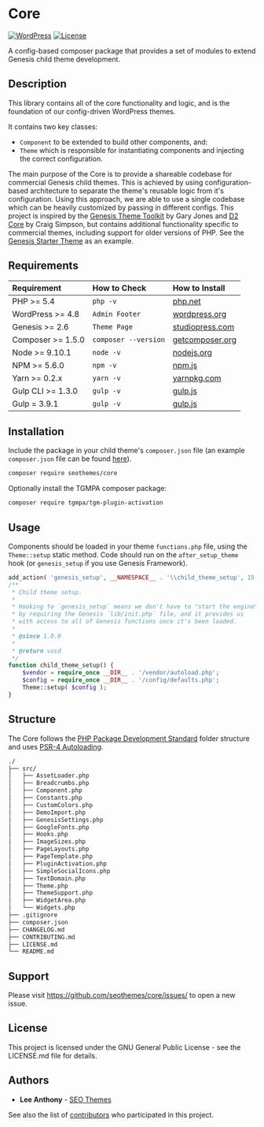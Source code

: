 # Core

[![WordPress](https://img.shields.io/badge/wordpress-4.9.7%20tested-brightgreen.svg)]() [![License](https://img.shields.io/badge/license-GPL--2.0--or--later-blue.svg)](https://github.com/seothemes/core/blob/master/LICENSE.md)

A config-based composer package that provides a set of modules to extend Genesis child theme development.

## Description

This library contains all of the core functionality and logic, and is the foundation of our config-driven WordPress themes.

It contains two key classes:

* `Component` to be extended to build other components, and:
* `Theme` which is responsible for instantiating components and injecting the correct configuration.

The main purpose of the Core is to provide a shareable codebase for commercial Genesis child themes. This is achieved by using configuration-based architecture to separate the theme's reusable logic from it's configuration. Using this approach, we are able to use a single codebase which can be heavily customized by passing in different configs. This project is inspired by the [Genesis Theme Toolkit](https://github.com/gamajo/genesis-theme-toolkit) by Gary Jones and [D2 Core](https://github.com/d2/core) by Craig Simpson, but contains additional functionality specific to commercial themes, including support for older versions of PHP. See the [Genesis Starter Theme](https://github.com/seothemes/genesis-starter-theme) as an example.

## Requirements

| Requirement | How to Check | How to Install |
| :---------- | :----------- | :------------- |
| PHP >= 5.4 | `php -v` | [php.net](http://php.net/manual/en/install.php) |
| WordPress >= 4.8 | `Admin Footer` | [wordpress.org](https://codex.wordpress.org/Installing_WordPress) |
| Genesis >= 2.6 | `Theme Page` | [studiopress.com](http://www.shareasale.com/r.cfm?b=346198&u=1459023&m=28169&urllink=&afftrack=) |
| Composer >= 1.5.0 | `composer --version` | [getcomposer.org](https://getcomposer.org/doc/00-intro.md#installation-linux-unix-osx) |
| Node >= 9.10.1 | `node -v` | [nodejs.org](https://nodejs.org/) |
| NPM >= 5.6.0 | `npm -v` | [npm.js](https://www.npmjs.com/) |
| Yarn >= 0.2.x | `yarn -v` | [yarnpkg.com](https://yarnpkg.com/lang/en/docs/install/#mac-stable) |
| Gulp CLI >= 1.3.0 | `gulp -v` | [gulp.js](https://gulpjs.com/) |
| Gulp = 3.9.1 | `gulp -v` | [gulp.js](https://gulpjs.com/) |

## Installation

Include the package in your child theme's `composer.json` file (an example `composer.json` file can be found [here](https://github.com/seothemes/genesis-starter-theme/composer.json)).

```bash
composer require seothemes/core
```

Optionally install the TGMPA composer package:

```bash
composer require tgmpa/tgm-plugin-activation
```

## Usage

Components should be loaded in your theme `functions.php` file, using the `Theme::setup` static method. Code should run on the `after_setup_theme` hook (or `genesis_setup` if you use Genesis Framework). 

```php
add_action( 'genesis_setup', __NAMESPACE__ . '\\child_theme_setup', 15 );
/**
 * Child theme setup.
 *
 * Hooking to `genesis_setup` means we don't have to "start the engine"
 * by requiring the Genesis `lib/init.php` file, and it provides us
 * with access to all of Genesis functions once it's been loaded.
 *
 * @since 1.0.0
 *
 * @return void
 */
function child_theme_setup() {
	$vendor = require_once __DIR__ . '/vendor/autoload.php';
	$config = require_once __DIR__ . '/config/defaults.php';
	Theme::setup( $config );
}
```

## Structure

The Core follows the [PHP Package Development Standard](https://github.com/php-pds/skeleton_research) folder structure and uses [PSR-4 Autoloading](https://www.php-fig.org/psr/psr-4/).

```sh
./
├── src/
│   ├── AssetLoader.php
│   ├── Breadcrumbs.php
│   ├── Component.php
│   ├── Constants.php
│   ├── CustomColors.php
│   ├── DemoImport.php
│   ├── GenesisSettings.php
│   ├── GoogleFonts.php
│   ├── Hooks.php
│   ├── ImageSizes.php
│   ├── PageLayouts.php
│   ├── PageTemplate.php
│   ├── PluginActivation.php
│   ├── SimpleSocialIcons.php
│   ├── TextDomain.php
│   ├── Theme.php
│   ├── ThemeSupport.php
│   ├── WidgetArea.php
│   └── Widgets.php
├── .gitignore
├── composer.json
├── CHANGELOG.md
├── CONTRIBUTING.md
├── LICENSE.md
└── README.md
```

## Support

Please visit https://github.com/seothemes/core/issues/ to open a new issue.

## License

This project is licensed under the GNU General Public License - see the LICENSE.md file for details.

## Authors

- **Lee Anthony** - [SEO Themes](https://seothemes.com/)

See also the list of [contributors](https://github.com/seothemes/core/graphs/contributors) who participated in this project.
